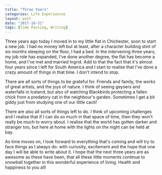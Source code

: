 ```yaml
---
title: "Three Years"
categories: Life Experiences
layout: post
date: "2017-10-31"
tags: [Time Passing, Writing]
---
```

Three years ago today I moved in to my little flat in Chichester, soon to start a new job. I had no money left but at least, after a character building stint of six months sleeping on the floor, I had a bed. In the intervening three years, my job role has expanded, I've done another degree, the flat has become a home, and I've met and married Ingrid. Add to that the fact that it's almost four years since I left for South America and I start to realise that I've done a crazy amount of things in that time. I don't intend to stop.

There are all sorts of things to be grateful for. Friends and family, the works of great artists, and the joys of nature. I think of seeing geysers and waterfalls in Iceland, but also of watching Blackbirds protecting a fallen chick from a predatory cat in the neighbour's garden. Sometimes I get a bit giddy just from studying one of our little cacti!

There are also all sorts of things left to do. I think of upcoming challenges and I realise that if I can do so much in that space of time, then they won't really be much to worry about. I realise that the world has gotten darker and stranger too, but here at home with the lights on the night can be held at bay. 

As time moves on, I look forward to everything that's coming and will try to face things as I always do: with curiosity, excitement and the hope that one day I will be able to write about it. I hope that the next three years are as awesome as these have been, that all these little moments continue to snowball together in this wonderful experience of living. Health and happiness to you all!